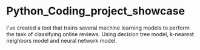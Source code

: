 # Python_Coding_project_showcase
I've created a tool that trains several machine learning models to perform the task of classifying online reviews. Using decision tree model, k-nearest neighbors model and neural network model. 
